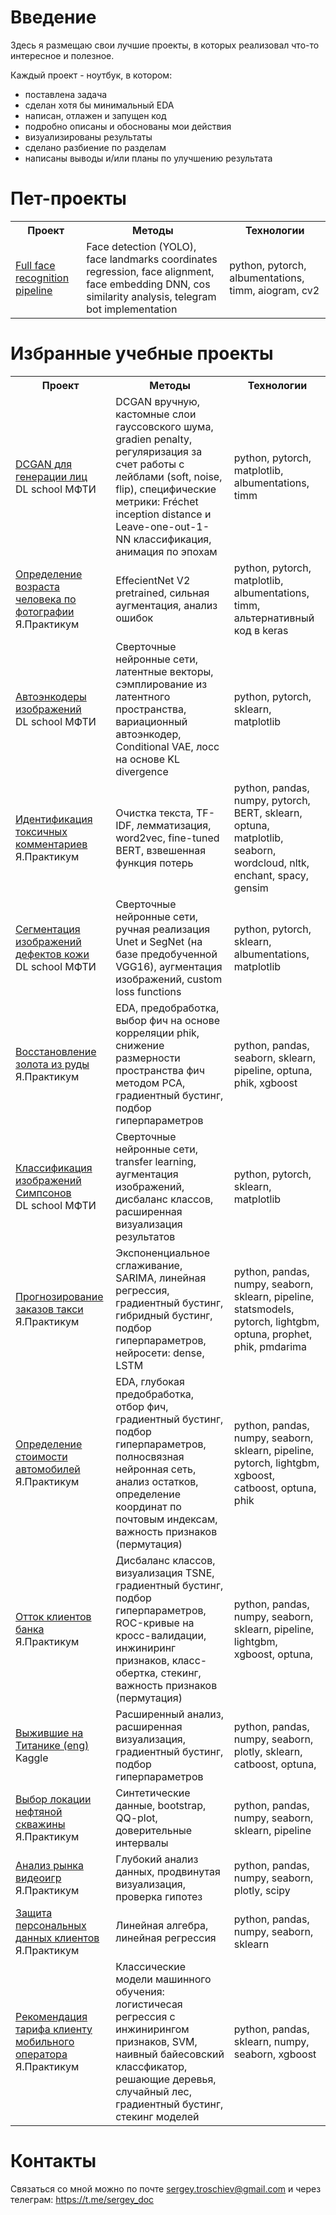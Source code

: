 # Введение

Здесь я размещаю свои лучшие проекты, в которых реализовал что-то интересное и полезное.

Каждый проект - ноутбук, в котором:
- поставлена задача
- сделан хотя бы минимальный EDA
- написан, отлажен и запущен код
- подробно описаны и обоснованы мои действия
- визуализированы результаты
- сделано разбиение по разделам
- написаны выводы и/или планы по улучшению результата

# Пет-проекты

<table>
  <tr>
    <th>Проект</th>
    <th>Методы</th>
    <th>Технологии</th>
  </tr>

<tr>
    <td><a href=
"https://github.com/troschiev/Face_Recognition_Pipeline"
>Full face recognition pipeline</a></td>
    <td>Face detection (YOLO), face landmarks coordinates regression, face alignment, face embedding DNN, cos similarity analysis, telegram bot implementation</td>
    <td>python, pytorch, albumentations, timm, aiogram, cv2</td>
  </tr>
</table>

# Избранные учебные проекты
 
<table>
  <tr>
    <th>Проект</th>
    <th>Методы</th>
    <th>Технологии</th>
  </tr>

<tr>
    <td><a href=
"https://github.com/troschiev/DS_portfolio/tree/main/DCGAN_Faces"
>DCGAN для генерации лиц</a><br>DL school МФТИ</td>
    <td>DCGAN вручную, кастомные слои гауссовского шума, gradien penalty, регуляризация за счет работы с лейблами (soft, noise, flip), 
специфические метрики: Fréchet inception distance и Leave-one-out-1-NN классификация, анимация по эпохам</td>
    <td>python, pytorch, matplotlib, albumentations, timm</td>
  </tr>

<tr>
    <td><a href=
"https://github.com/troschiev/DS_portfolio/tree/main/Age_Regression_Photo"
>Определение возраста человека по фотографии</a><br>Я.Практикум</td>
    <td>EffecientNet V2 pretrained, сильная аугментация, анализ ошибок</td>
    <td>python, pytorch, matplotlib, albumentations, timm, альтернативный код в keras</td>
  </tr>
  <tr>
    <td><a href=
"https://github.com/troschiev/DS_portfolio/tree/main/Image_Autoencoders"
>Автоэнкодеры изображений</a><br>DL school МФТИ</td>
    <td>Сверточные нейронные сети, латентные векторы, сэмплирование из латентного пространства, вариационный автоэнкодер, Conditional VAE, лосс на основе KL divergence</td>
    <td>python, pytorch, sklearn, matplotlib</td>
  </tr>
<tr>
    <td><a href=
"https://github.com/troschiev/DS_portfolio/tree/main/BERT_Text_Classifiaction"
>Идентификация токсичных комментариев</a><br>Я.Практикум</td>
    <td>Очистка текста, TF-IDF, лемматизация, word2vec, fine-tuned BERT, взвешенная функция потерь</td>
    <td>python, pandas, numpy, pytorch, BERT, sklearn, optuna, matplotlib, seaborn, wordcloud, nltk, enchant, spacy, gensim</td>
  </tr>
  <tr>
  <tr>
    <td><a href=
"https://github.com/troschiev/DS_portfolio/tree/main/Semantic_Segmentation_Skin_Lesions"
>Сегментация изображений дефектов кожи</a><br>DL school МФТИ</td>
    <td>Сверточные нейронные сети, ручная реализация Unet и SegNet (на базе предобученной VGG16), аугментация изображений, custom loss functions</td>
    <td>python, pytorch, sklearn, albumentations, matplotlib</td>
  </tr>
  <tr>
    <td><a href=
"https://github.com/troschiev/DS_portfolio/blob/main/Gold_Ore_Extraction_Efficiency"
>Восстановление золота из руды</a><br>Я.Практикум</td>
    <td>EDA, предобработка, выбор фич на основе корреляции phik, снижение размерности пространства фич методом PCA, градиентный бустинг, подбор гиперпараметров</td>
    <td>python, pandas, seaborn, sklearn, pipeline, optuna, phik, xgboost</td>
  </tr>
<tr>
    <td><a href=
"https://github.com/troschiev/DS_portfolio/blob/main/Simpsons_Classification"
>Классификация изображений Симпсонов</a><br>DL school МФТИ</td>
    <td>Сверточные нейронные сети, transfer learning, аугментация изображений, дисбаланс классов, расширенная визуализация результатов</td>
    <td>python, pytorch, sklearn, matplotlib</td>
  </tr>
<tr>
    <td><a href=
"https://github.com/troschiev/DS_portfolio/blob/main/Taxi_Demand_Time_Series"
>Прогнозирование заказов такси</a><br>Я.Практикум</td>
    <td>Экспоненциальное сглаживание, SARIMA, линейная регрессия, градиентный бустинг, гибридный бустинг, подбор гиперпараметров, нейросети: dense, LSTM</td>
    <td>python, pandas, numpy, seaborn, sklearn, pipeline, statsmodels, pytorch, lightgbm, optuna, prophet, phik, pmdarima</td>
  </tr>
<tr>
    <td><a href=
"https://github.com/troschiev/DS_portfolio/blob/main/Used_Cars_Price_Prediction"
>Определение стоимости автомобилей</a><br>Я.Практикум</td>
    <td>EDA, глубокая предобработка, отбор фич, градиентный бустинг, подбор гиперпараметров, полносвязная нейронная сеть, анализ остатков, определение координат по почтовым индексам, важность признаков (пермутация)</td>
    <td>python, pandas, numpy, seaborn, sklearn, pipeline, pytorch, lightgbm, xgboost, catboost, optuna, phik</td>
  </tr>
<tr>
    <td><a href=
"https://github.com/troschiev/DS_portfolio/blob/main/Bank_Churn_Prediction"
>Отток клиентов банка</a><br>Я.Практикум</td>
    <td>Дисбаланс классов, визуализация TSNE, градиентный бустинг, подбор гиперпараметров, ROC-кривые на кросс-валидации, инжиниринг признаков, класс-обертка, стекинг, важность признаков (пермутация)</td>
    <td>python, pandas, numpy, seaborn, sklearn, pipeline, lightgbm, xgboost, optuna,</td>
  </tr>
<tr>
    <td><a href=
"https://github.com/troschiev/DS_portfolio/blob/main/Titanic_Kaggle"
>Выжившие на Титанике (eng)</a><br>Kaggle</td>
    <td>Расширенный анализ, расширенная визуализация, градиентный бустинг, подбор гиперпараметров</td>
    <td>python, pandas, numpy, seaborn, plotly, sklearn, catboost, optuna,</td>
  </tr>
<tr>
    <td><a href=
"https://github.com/troschiev/DS_portfolio/blob/main/Oil_Deposits"
>Выбор локации нефтяной скважины</a><br>Я.Практикум</td>
    <td>Синтетические данные, bootstrap, QQ-plot, доверительные интервалы</td>
    <td>python, pandas, numpy, seaborn, sklearn, pipeline</td>
  </tr>
<tr>
    <td><a href=
"https://github.com/troschiev/DS_portfolio/tree/main/Video_Games_Market_Analysis"
>Анализ рынка видеоигр</a><br>Я.Практикум</td>
    <td>Глубокий анализ данных, продвинутая визуализация, проверка гипотез</td>
    <td>python, pandas, numpy, seaborn, plotly, scipy</td>
  </tr>
<tr>
    <td><a href=
"https://github.com/troschiev/DS_portfolio/blob/main/Personal_Data_Encoding"
>Защита персональных данных клиентов</a><br>Я.Практикум</td>
    <td>Линейная алгебра, линейная регрессия</td>
    <td>python, pandas, numpy, seaborn, sklearn</td>
  </tr>
<tr>
    <td><a href=
"https://github.com/troschiev/DS_portfolio/blob/main/Cell_Tarif_Classification"
>Рекомендация тарифа клиенту мобильного оператора</a><br>Я.Практикум</td>
    <td>Классические модели машинного обучения: логистичесая регрессия с инжинирингом признаков, SVM, наивный байесовский классфикатор, решающие деревья, случайный лес, градиентный бустинг, стекинг моделей</td>
    <td>python, pandas, sklearn, numpy, seaborn, xgboost</td>
  </tr>
</table>

# Контакты

Связаться со мной можно по почте [sergey.troschiev@gmail.com](mailto:sergey.troschiev@gmail.com) и через телеграм: https://t.me/sergey_doc